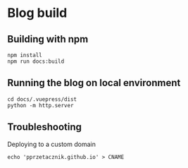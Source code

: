 # Blog build

## Building with npm

```
npm install
npm run docs:build
```

## Running the blog on local environment

```
cd docs/.vuepress/dist
python -m http.server
```

## Troubleshooting

Deploying to a custom domain
```
echo 'pprzetacznik.github.io' > CNAME
```

